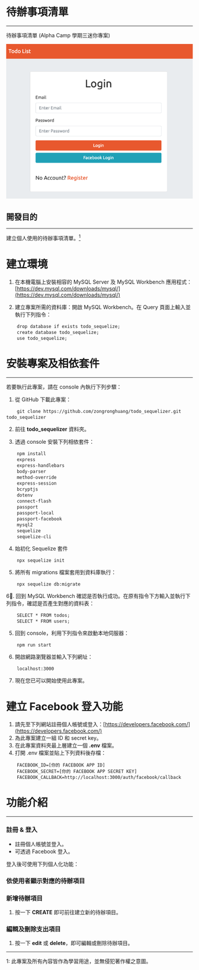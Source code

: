# 待辦事項清單
---
待辦事項清單 (Alpha Camp 學期三迷你專案)

![Demo](/Demo.png)

## 開發目的
---
建立個人使用的待辦事項清單。[<sup>1</sup>](#1)

# 建立環境
1. 在本機電腦上安裝相容的 MySQL Server 及 MySQL Workbench 應用程式：[https://dev.mysql.com/downloads/mysql/](https://dev.mysql.com/downloads/mysql/)

2. 建立專案所需的資料庫：開啟 MySQL Workbench。在 Query 頁面上輸入並執行下列指令：
```
    drop database if exists todo_sequelize;
    create database todo_sequelize;
    use todo_sequelize;
```

# 安裝專案及相依套件
---
若要執行此專案，請在 console 內執行下列步驟：

1. 從 GitHub 下載此專案：
```
    git clone https://github.com/zongronghuang/todo_sequelizer.git todo_sequelizer
``` 
2. 前往 **todo_sequelizer** 資料夾。

3. 透過 console 安裝下列相依套件：
```
    npm install 
    express 
    express-handlebars 
    body-parser 
    method-override 
    express-session 
    bcryptjs
    dotenv
    connect-flash 
    passport 
    passport-local 
    passport-facebook
    mysql2
    sequelize
    sequelize-cli
```
4. 始初化 Sequelize 套件
```
    npx sequelize init
```
5. 將所有 migrations 檔案套用到資料庫執行：
```
    npx sequelize db:migrate
```
6. 回到 MySQL Workbench 確認是否執行成功。在原有指令下方輸入並執行下列指令，確認是否產生對應的資料表：
```
    SELECT * FROM todos;
    SELECT * FROM users;   
```

5. 回到 console，利用下列指令來啟動本地伺服器：
```
    npm run start
```

6. 開啟網路瀏覽器並輸入下列網址：
```
    localhost:3000
```

7. 現在您已可以開始使用此專案。

# 建立 Facebook 登入功能
1. 請先至下列網站註冊個人帳號或登入：[https://developers.facebook.com/](https://developers.facebook.com/)
2. 為此專案建立一組 ID 和 secret key。
3. 在此專案資料夾最上層建立一個 **.env** 檔案。
4. 打開 .env 檔案並貼上下列資料後存檔：
```
    FACEBOOK_ID=[你的 FACEBOOK APP ID]
    FACEBOOK_SECRET=[你的 FACEBOOK APP SECRET KEY]
    FACEBOOK_CALLBACK=http://localhost:3000/auth/facebook/callback
```

# 功能介紹
---
### 註冊 & 登入
+ 註冊個人帳號並登入。
+ 可透過 Facebook 登入。

登入後可使用下列個人化功能：

### 依使用者顯示對應的待辦項目

### 新增待辦項目
1. 按一下 **CREATE** 即可前往建立新的待辦項目。

### 編輯及刪除支出項目
1. 按一下 **edit** 或 **delete**，即可編輯或刪除待辦項目。

---
<a class="anchor" id="1">1</a>: 此專案及所有內容皆作為學習用途，並無侵犯著作權之意圖。